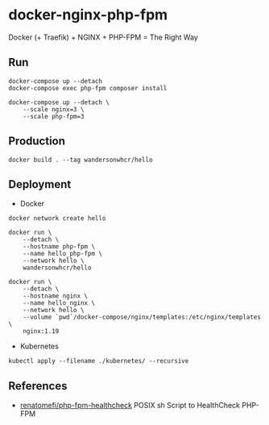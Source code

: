 # docker-nginx-php-fpm

Docker (+ Traefik) + NGINX + PHP-FPM = The Right Way

## Run

```
docker-compose up --detach
docker-compose exec php-fpm composer install

docker-compose up --detach \
    --scale nginx=3 \
    --scale php-fpm=3
```

## Production

```
docker build . --tag wandersonwhcr/hello
```

## Deployment

* Docker

```
docker network create hello

docker run \
    --detach \
    --hostname php-fpm \
    --name hello_php-fpm \
    --network hello \
    wandersonwhcr/hello

docker run \
    --detach \
    --hostname nginx \
    --name hello_nginx \
    --network hello \
    --volume `pwd`/docker-compose/nginx/templates:/etc/nginx/templates \
    nginx:1.19
```

* Kubernetes

```
kubectl apply --filename ./kubernetes/ --recursive
```

## References

* [renatomefi/php-fpm-healthcheck](https://github.com/renatomefi/php-fpm-healthcheck) POSIX sh Script to HealthCheck PHP-FPM
